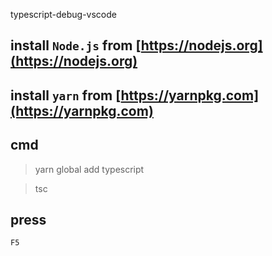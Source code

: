 typescript-debug-vscode

## install `Node.js` from [https://nodejs.org](https://nodejs.org)

## install `yarn` from [https://yarnpkg.com](https://yarnpkg.com)

## cmd
>yarn global add typescript

>tsc

## press
`F5`